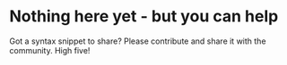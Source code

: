 # Nothing here yet - but you can help
 Got a syntax snippet to share? Please contribute and share it with the community. High five!